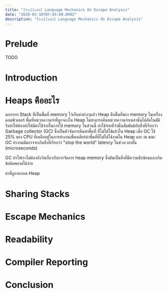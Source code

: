 ```yaml
---
title: "[ร่าง][แปล] Language Mechanics On Escape Analysis"
date: "2020-03-10T07:45:00.000Z"
description: "[ร่าง][แปล] Language Mechanics On Escape Analysis"
---
```


# Prelude
 TODO 

# Introduction

# Heaps คืออะไร
นอกจาก Stack ที่เป็นพื้นที่ memory ไว้เก็บค่าต่างๆแล้ว Heap คือพื้นที่ของ memory ในเครื่องคอมพิวเตอร์
พื้นที่หน่วยความจำที่ถูกจองใน Heap ไม่สามารถคืนหน่วยความจำเหล่านั้นได้อัตโนมัติ
จึงทำให้ต้องทำให้มีค่าใช้จ่ายในการใช้ memory ในส่วนนี้
ค่าใช้จ่ายที่ว่านั้นสัมพันธ์กับสิ่งที่เรียกว่า Garbage collector (GC) ซึ่งเป็นตัวจัดการคืนค่าพื้นที่ ที่ไม่ได้ใช้แล้วใน Heap
เมื่อ GC ใช้ 25% ของ CPU ที่เหลืออยู่ในการทำงานเพื่อเคลียร์ค่าพื้นที่ที่ไม่ได้ใช้งานใน Heap
และ ณ ขณะ GC ทำงานมันอาจจะเกิดสิ่งที่เรียกว่า "stop the world" latency ในช่วงเวลาสั้น (microseconds)

GC ทำให้เราไม่ต้องกังวัลเกี่ยวกับการจัดการ heap memory ซึ่งมันเป็นสิ่งที่มีความซับซ้อนและเกิดข้อผิดพลาดได้ง่าย

ค่าที่ถูกจองบน Heap 

# Sharing Stacks

# Escape Mechanics

# Readability

# Compiler Reporting

# Conclusion